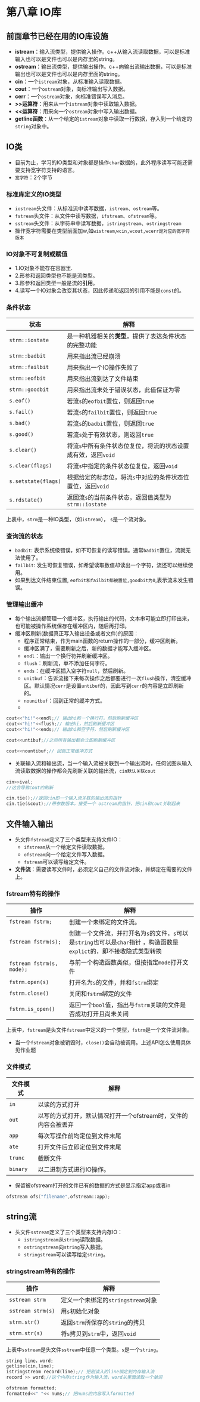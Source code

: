 # 第八章 IO库

## 前面章节已经在用的IO库设施

- **istream**：输入流类型，提供输入操作。c++从输入流读取数据，可以是标准输入也可以是文件也可以是内存里的string。
- **ostream**：输出流类型，提供输出操作。c++向输出流输出数据，可以是标准输出也可以是文件也可以是内存里面的string。
- **cin**：一个`istream`对象，从标准输入读取数据。
- **cout**：一个`ostream`对象，向标准输出写入数据。
- **cerr**：一个`ostream`对象，向标准错误写入消息。
- **>>运算符**：用来从一个`istream`对象中读取输入数据。
- **<<运算符**：用来向一个`ostream`对象中写入输出数据。
- **getline函数**：从一个给定的`istream`对象中读取一行数据，存入到一个给定的`string`对象中。
  
## IO类
- 目前为止，学习的IO类型和对象都是操作`char`数据的，此外程序读写可能还需要支持宽字符支持的语言。
- `宽字符`：2个字节
### 标准库定义的IO类型

- `iostream`头文件：从标准流中读写数据，`istream`、`ostream`等。
- `fstream`头文件：从文件中读写数据，`ifstream`、`ofstream`等。
- `sstream`头文件：从字符串中读写数据，`istringstream`、`ostringstream`
- 操作宽字符需要在类型前面加w,如`wistream`,`wcin,wcout,wcerr是对应的宽字符版本`

### IO对象不可复制或赋值

- 1.IO对象不能存在容器里.
- 2.形参和返回类型也不能是流类型。
- 3.形参和返回类型一般是流的**引用**。
- 4.读写一个IO对象会改变其状态，因此传递和返回的引用不能是`const`的。

### 条件状态

| 状态      | 解释 |
| ----------- | ----------- |
| `strm::iostate` | 是一种机器相关的**类型**，提供了表达条件状态的完整功能 |
| `strm::badbit` | 用来指出流已经崩溃 |
| `strm::failbit` | 用来指出一个IO操作失败了 |
| `strm::eofbit` | 用来指出流到达了文件结束 |
| `strm::goodbit` | 用来指出流未处于错误状态，此值保证为零 |
| `s.eof()` | 若流`s`的`eofbit`置位，则返回`true` |
| `s.fail()` | 若流`s`的`failbit`置位，则返回`true` |
| `s.bad()` | 若流`s`的`badbit`置位，则返回`true` |
| `s.good()` | 若流`s`处于有效状态，则返回`true` |
| `s.clear()` | 将流`s`中所有条件状态位复位，将流的状态设置成有效，返回`void` |
| `s.clear(flags)` | 将流`s`中指定的条件状态位复位，返回`void` |
| `s.setstate(flags)` | 根据给定的标志位，将流`s`中对应的条件状态位置位，返回`void` |
| `s.rdstate()` | 返回流`s`的当前条件状态，返回值类型为`strm::iostate` |

上表中，`strm`是一种IO类型，（如`istream`）， `s`是一个流对象。

### 查询流的状态
- `badbit`: 表示系统级错误，如不可恢复的读写错误。通常`badbit`置位，流就无法使用了。
- `failbit`: 发生可恢复错误，如希望读取数值却读出一个字符，流还可以继续使用。
- 如果到达文件结束位置, `eofbit和failbit都被置位,goodbit为0`,表示流未发生错误。




### 管理输出缓冲

- 每个输出流都管理一个缓冲区，执行输出的代码，文本串可能立即打印出来，也可能被操作系统保存在缓冲区内，随后再打印。
- 缓冲区刷新(数据真正写入输出设备或者文件)的原因：
  - 程序正常结束，作为main函数的return操作的一部分，缓冲区刷新。
  - 缓冲区满了，需要刷新之后，新的数据才能写入缓冲区。
  - `endl`：输出一个换行符并刷新缓冲区。
  - `flush`：刷新流，单不添加任何字符。
  - `ends`：在缓冲区插入空字符`null`，然后刷新。
  - `unitbuf`：告诉流接下来每次操作之后都要进行一次`flush`操作，清空缓冲区。默认情况`cerr`是设置`untibuf`的，因此写到`cerr`的内容是立即刷新的。
  - `nounitbuf`：回到正常的缓冲方式。
  - 
```c++
cout<<"hi!"<<endl;// 输出hi和一个换行符，然后刷新缓冲区
cout<<"hi!"<<flush;// 输出hi，然后刷新缓冲区
cout<<"hi!"<<ends;// 输出hi和空字符，然后刷新缓冲区

cout<<untibuf;//之后所有输出都会立即刷新缓冲区

cout<<nountibuf;// 回到正常缓冲方式
```
- 关联输入流和输出流，当一个输入流被关联到一个输出流时，任何试图从输入流读取数据的操作都会先刷新关联的输出流，`cin默认关联cout`
```cpp
cin>>ival;
//这会导致cout的刷新

cin.tie();//返回cin即一个输入流关联的输出流的指针
cin.tie(&cout);//带参数版本，接受一个 ostream的指针，把cin和cout关联起来
```
## 文件输入输出

- 头文件`fstream`定义了三个类型来支持文件IO：
  - `ifstream`从一个给定文件读取数据。
  - `ofstream`向一个给定文件写入数据。
  - `fstream`可以读写给定文件。
- **文件流**：需要读写文件时，必须定义自己的文件流对象，并绑定在需要的文件上。

### fstream特有的操作

| 操作      | 解释 |
| ----------- | ----------- |
| `fstream fstrm;` | 创建一个未绑定的文件流。 |
| `fstream fstrm(s);` | 创建一个文件流，并打开名为`s`的文件，`s`可以是`string`也可以是`char`指针 ，构造函数是`explict`的，即不接收隐式类型转换|
| `fstream fstrm(s, mode);` | 与前一个构造函数类似，但按指定`mode`打开文件 |
| `fstrm.open(s)` | 打开名为`s`的文件，并和`fstrm`绑定 |
| `fstrm.close()` | 关闭和`fstrm`绑定的文件 |
| `fstrm.is_open()` | 返回一个`bool`值，指出与`fstrm`关联的文件是否成功打开且尚未关闭 |

上表中，`fstream`是头文件`fstream`中定义的一个类型，`fstrm`是一个文件流对象。
- 当一个`fstream`对象被销毁时，`close()`会自动被调用。上述API怎么使用具体见作业题

### 文件模式

| 文件模式 | 解释 |
| ----------- | ----------- |
|`in` | 以读的方式打开 |
| `out` | 以写的方式打开，默认情况打开一个ofstream时，文件的内容会被丢弃 |
| `app` | 每次写操作前均定位到文件末尾 |
| `ate` | 打开文件后立即定位到文件末尾 |
| `trunc` | 截断文件 |
| `binary` | 以二进制方式进行IO操作。 |

- 保留被ofstream打开的文件已有的数据的方式是显示指定app或者in
```cpp
ofstream ofs("filename",ofstream::app);


```

## string流

- 头文件`sstream`定义了三个类型来支持内存IO：
  - `istringstream`从`string`读取数据。
  - `ostringstream`向`string`写入数据。
  - `stringstream`可以读写给定`string`。

### stringstream特有的操作

| 操作 | 解释 |
| ----------- | ----------- |
|`sstream strm` | 定义一个未绑定的`stringstream`对象 |
| `sstream strm(s)` | 用`s`初始化对象 |
| `strm.str()` | 返回`strm`所保存的`string`的拷贝 |
| `strm.str(s)` | 将`s`拷贝到`strm`中，返回`void` |

上表中`sstream`是头文件`sstream`中任意一个类型。`s`是一个`string`。

```c++
string line，word;
getline(cin,line);
istringstream record(line);// 把刚读入的line绑定到内存输入流
record >> word;//这个内存string作为输入流，word从里面读取一个单词

ofstream formatted;
formatted<<" "<< nums;// 把nums的内容写入formatted
```